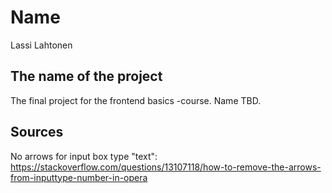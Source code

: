 # Name

Lassi Lahtonen

## The name of the project

The final project for the frontend basics -course. Name TBD.

## Sources

No arrows for input box type "text": https://stackoverflow.com/questions/13107118/how-to-remove-the-arrows-from-inputtype-number-in-opera
